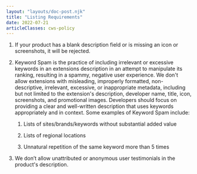 ```yaml
---
layout: "layouts/doc-post.njk"
title: "Listing Requirements"
date: 2022-07-21
articleClasses: cws-policy
---
```


1. If your product has a blank description field or is missing an icon or screenshots, it will be rejected.

1. Keyword Spam is the practice of including irrelevant or excessive keywords in an extensions
   description in an attempt to manipulate its ranking, resulting in a spammy, negative user
   experience. We don't allow extensions with misleading, improperly formatted, non-descriptive,
   irrelevant, excessive, or inappropriate metadata, including but not limited to the extension's
   description, developer name, title, icon, screenshots, and promotional images. Developers should
   focus on providing a clear and well-written description that uses keywords appropriately and in
   context. Some examples of Keyword Spam include:

    1. Lists of sites/brands/keywords without substantial added value

    1. Lists of regional locations

    1. Unnatural repetition of the same keyword more than 5 times

1. We don’t allow unattributed or anonymous user testimonials in the product's description.
